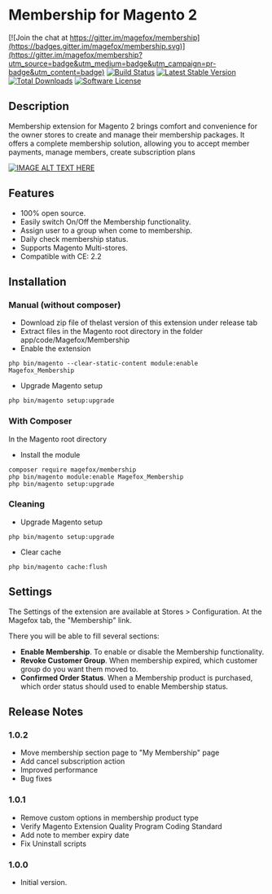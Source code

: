 # Membership for Magento 2
[![Join the chat at https://gitter.im/magefox/membership](https://badges.gitter.im/magefox/membership.svg)](https://gitter.im/magefox/membership?utm_source=badge&utm_medium=badge&utm_campaign=pr-badge&utm_content=badge)
[![Build Status](https://img.shields.io/travis/magefox/membership.svg?style=flat)](https://travis-ci.org/magefox/membership)
[![Latest Stable Version](https://poser.pugx.org/magefox/membership/v/stable)](https://packagist.org/packages/magefox/membership)
[![Total Downloads](https://poser.pugx.org/magefox/membership/downloads)](https://packagist.org/packages/magefox/membership)
[![Software License](https://img.shields.io/badge/license-MIT-green.svg?style=flat)](https://opensource.org/licenses/MIT)
## Description

Membership extension for Magento 2 brings comfort and convenience for the owner stores to create and manage their membership packages. It offers a complete membership solution, allowing you to accept member payments, manage members, create subscription plans
<!--- [Try Demo](http://demo.magefox.com) --->

[![IMAGE ALT TEXT HERE](https://raw.githubusercontent.com/magefox/membership/master/.github/images/with-player.png)](http://www.youtube.com/watch?v=sGdYDtqSssE)

## Features
- 100% open source.
- Easily switch On/Off the Membership functionality.
- Assign user to a group when come to membership.
- Daily check membership status.
- Supports Magento Multi-stores.
- Compatible with CE: 2.2

## Installation
### Manual (without composer)
- Download zip file of thelast version of this extension under release tab
- Extract files in the Magento root directory in the folder app/code/Magefox/Membership
- Enable the extension
```
php bin/magento --clear-static-content module:enable Magefox_Membership
```
- Upgrade Magento setup
```
php bin/magento setup:upgrade
```

### With Composer
In the Magento root directory
- Install the module
```
composer require magefox/membership
php bin/magento module:enable Magefox_Membership 
php bin/magento setup:upgrade
```

### Cleaning
- Upgrade Magento setup
```
php bin/magento setup:upgrade
```
- Clear cache
```
php bin/magento cache:flush
```

## Settings
The Settings of the extension are available at Stores > Configuration. At the Magefox tab, the "Membership" link.

There you will be able to fill several sections:
- **Enable Membership**. To enable or disable the Membership functionality.
- **Revoke Customer Group**. When membership expired, which customer group do you want them moved to.
- **Confirmed Order Status**. When a Membership product is purchased, which order status should used to enable Membership status.

## Release Notes
### 1.0.2
- Move membership section page to "My Membership" page
- Add cancel subscription action
- Improved performance
- Bug fixes

### 1.0.1
- Remove custom options in membership product type
- Verify Magento Extension Quality Program Coding Standard
- Add note to member expiry date
- Fix Uninstall scripts

### 1.0.0
* Initial version.
